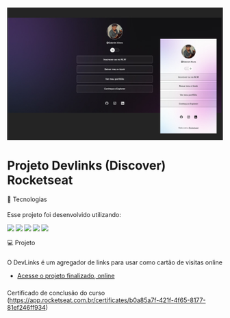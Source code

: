 
<p align="center">
  <img alt="License" src="https://github.com/GabrielVesal/Projeto_Discover-Rocketseat/blob/5d28d46b80a7b0f4eb8f853181ed8f8d194cdd2f/previewl.jpg.jpg">
</p>

# Projeto Devlinks (Discover) Rocketseat

🚀 Tecnologias
####
Esse projeto foi desenvolvido utilizando:
<div>
    <img height='50em' src="https://cdn.worldvectorlogo.com/logos/html-1.svg"svg">
    <img height='50em' src="https://cdn.worldvectorlogo.com/logos/css-3.svg">
    <img height='50em' src="https://cdn.worldvectorlogo.com/logos/logo-javascript.svg">                                                               
    <img height='50em' src="https://upload.wikimedia.org/wikipedia/commons/thumb/3/33/Figma-logo.svg/1667px-Figma-logo.svg.png">
    <img height='50em' src="https://git-scm.com/images/logos/downloads/Git-Icon-1788C.png"svg">
    
    

💻 Projeto
###
O DevLinks é um agregador de links para usar como cartão de visitas online
- [Acesse o projeto finalizado, online](https://GabrielVesal.github.io/Projeto_Discover-Rocketseat)
  ###
Certificado de conclusâo do curso
  (https://app.rocketseat.com.br/certificates/b0a85a7f-421f-4f65-8177-81ef246ff934)
 
